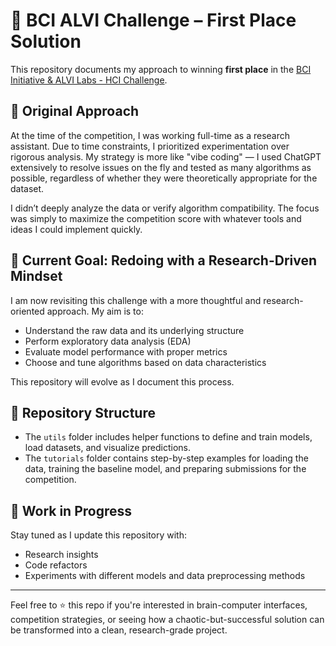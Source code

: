 # 🧠 BCI ALVI Challenge – First Place Solution

This repository documents my approach to winning **first place** in the [BCI Initiative & ALVI Labs - HCI Challenge](https://chatgpt.com/c/67cf1334-a324-8008-a1cb-7553372785b9).

## 🏁 Original Approach

At the time of the competition, I was working full-time as a research assistant. Due to time constraints, I prioritized experimentation over rigorous analysis. My strategy is more like "vibe coding" — I used ChatGPT extensively to resolve issues on the fly and tested as many algorithms as possible, regardless of whether they were theoretically appropriate for the dataset.

I didn’t deeply analyze the data or verify algorithm compatibility. The focus was simply to maximize the competition score with whatever tools and ideas I could implement quickly.

## 🔁 Current Goal: Redoing with a Research-Driven Mindset

I am now revisiting this challenge with a more thoughtful and research-oriented approach. My aim is to:

- Understand the raw data and its underlying structure
- Perform exploratory data analysis (EDA)
- Evaluate model performance with proper metrics
- Choose and tune algorithms based on data characteristics

This repository will evolve as I document this process.

## 📁 Repository Structure

- The `utils` folder includes helper functions to define and train models, load datasets, and visualize predictions.
- The `tutorials` folder contains step-by-step examples for loading the data, training the baseline model, and preparing submissions for the competition.

## 🚧 Work in Progress

Stay tuned as I update this repository with:
- Research insights
- Code refactors
- Experiments with different models and data preprocessing methods

---

Feel free to ⭐️ this repo if you're interested in brain-computer interfaces, competition strategies, or seeing how a chaotic-but-successful solution can be transformed into a clean, research-grade project.

